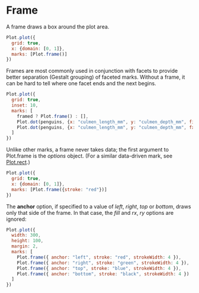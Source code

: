# Frame

A frame draws a box around the plot area.

```js
Plot.plot({
  grid: true,
  x: {domain: [0, 1]},
  marks: [Plot.frame()]
})
```

Frames are most commonly used in conjunction with facets to provide better separation (Gestalt grouping) of faceted marks. Without a frame, it can be hard to tell where one facet ends and the next begins.

```js
Plot.plot({
  grid: true,
  inset: 10,
  marks: [
    framed ? Plot.frame() : [],
    Plot.dot(penguins, {x: "culmen_length_mm", y: "culmen_depth_mm", fill: "#eee"}),
    Plot.dot(penguins, {x: "culmen_length_mm", y: "culmen_depth_mm", fx: "species"})
  ]
})
```

Unlike other marks, a frame never takes data; the first argument to Plot.frame is the *options* object. (For a similar data-driven mark, see [Plot.rect](./rect.md).)

```js
Plot.plot({
  grid: true,
  x: {domain: [0, 1]},
  marks: [Plot.frame({stroke: "red"})]
})
```

The **anchor** option, if specified to a value of *left*, *right*, *top* or *bottom*, draws only that side of the frame. In that case, the *fill* and *rx*, *ry* options are ignored:

```js
Plot.plot({
  width: 300,
  height: 100,
  margin: 2,
  marks: [
    Plot.frame({ anchor: "left", stroke: "red", strokeWidth: 4 }),
    Plot.frame({ anchor: "right", stroke: "green", strokeWidth: 4 }),
    Plot.frame({ anchor: "top", stroke: "blue", strokeWidth: 4 }),
    Plot.frame({ anchor: "bottom", stroke: "black", strokeWidth: 4 })
  ]
})
```
